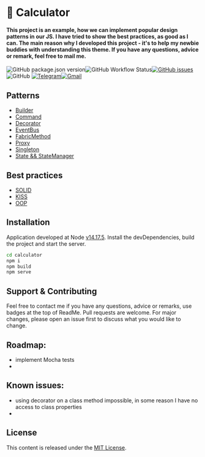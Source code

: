 # 🥷 **Calculator**

#### This project is an example, how we can implement popular design patterns in our JS. I have tried to show the best practices,  as good as I can. The main reason why I developed this project - it's to help my newbie buddies with understanding this theme. If you have any questions, advice or remark, feel free to mail me.

![GitHub package.json version](https://img.shields.io/github/package-json/v/sliepchenko/Calculator?style=for-the-badge)![GitHub Workflow Status](https://img.shields.io/github/workflow/status/sliepchenko/Calculator/Node.js%20CI?style=for-the-badge)[![GitHub issues](https://img.shields.io/github/issues/sliepchenko/Calculator?style=for-the-badge)](https://github.com/sliepchenko/Calculator/issues)![GitHub](https://img.shields.io/github/license/sliepchenko/Calculator?style=for-the-badge)
[![Telegram](https://img.shields.io/badge/Telegram-2CA5E0?style=for-the-badge&logo=telegram&logoColor=white)](https://t.me/CyberDudeUA)[![Gmail](https://img.shields.io/badge/Gmail-D14836?style=for-the-badge&logo=gmail&logoColor=white)](mailto:slepchenko.nicholas@gmail.com)

## Patterns
- [Builder](https://refactoring.guru/design-patterns/builder)
- [Command](https://refactoring.guru/design-patterns/command)
- [Decorator](https://refactoring.guru/design-patterns/decorator)
- [EventBus](https://medium.com/elixirlabs/event-bus-implementation-s-d2854a9fafd5)
- [FabricMethod](https://refactoring.guru/design-patterns/factory-method)
- [Proxy](https://refactoring.guru/design-patterns/proxy)
- [Singleton](https://refactoring.guru/design-patterns/singleton)
- [State && StateManager](https://refactoring.guru/design-patterns/state)

## Best practices
- [SOLID](https://en.wikipedia.org/wiki/SOLID)
- [KISS](https://en.wikipedia.org/wiki/KISS_principle)
- [OOP](https://en.wikipedia.org/wiki/Object-oriented_programming)

## Installation
Application developed at Node [v14.17.5](https://nodejs.org/en/blog/release/v14.17.5/).
Install the devDependencies, build the project and start the server.

```sh
cd calculator
npm i
npm build
npm serve
```

## Support & Contributing
Feel free to contact me if you have any questions, advice or remarks, use badges at the top of ReadMe.
Pull requests are welcome. For major changes, please open an issue first to discuss what you would like to change.

## Roadmap:
- implement Mocha tests
-

## Known issues:
- using decorator on a class method impossible, in some reason I have no access to class properties
-

## License
This content is released under the [MIT License](http://opensource.org/licenses/MIT).
